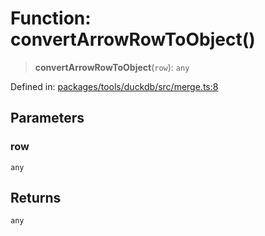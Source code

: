 # Function: convertArrowRowToObject()

> **convertArrowRowToObject**(`row`): `any`

Defined in: [packages/tools/duckdb/src/merge.ts:8](https://github.com/GeoDaCenter/openassistant/blob/bc4037be52d89829440fcc4aaa1010be73719d16/packages/tools/duckdb/src/merge.ts#L8)

## Parameters

### row

`any`

## Returns

`any`
